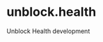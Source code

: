 # unblock.health
Unblock Health development


<!-- Security scan triggered at 2025-09-02 00:49:54 -->